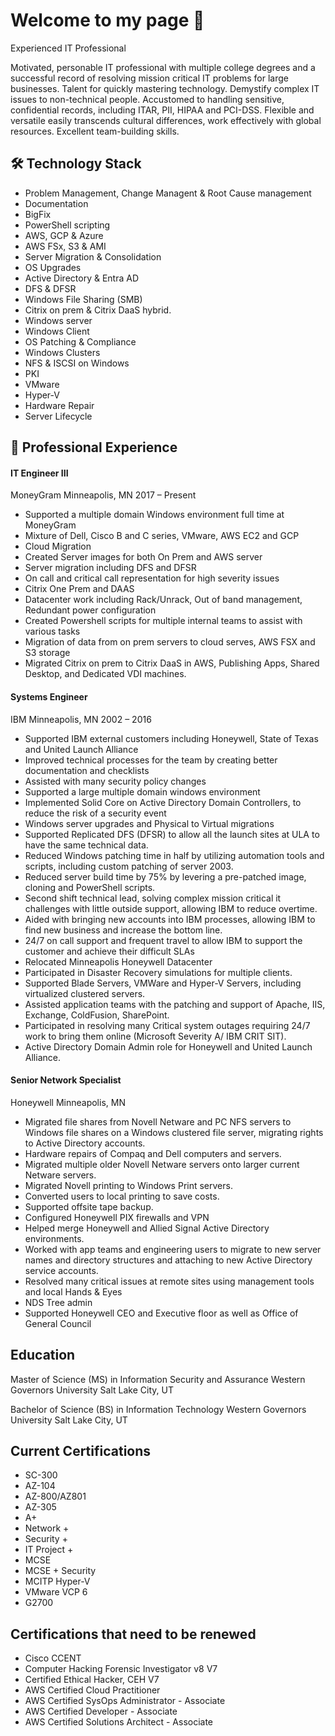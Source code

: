 # Welcome to my page 👋
Experienced IT Professional

Motivated, personable IT professional with multiple college degrees and a successful record of resolving mission critical IT problems for large businesses. 
Talent for quickly mastering technology. 
Demystify complex IT issues to non-technical people. 
Accustomed to handling sensitive, confidential records, including ITAR, PII, HIPAA and PCI-DSS. 
Flexible and versatile easily transcends cultural differences, work effectively with global resources. Excellent team-building skills.

## 🛠 Technology Stack

* Problem Management, Change Managent & Root Cause management
* Documentation
* BigFix
* PowerShell scripting
* AWS, GCP & Azure
* AWS FSx, S3 & AMI
* Server Migration & Consolidation
* OS Upgrades
* Active Directory & Entra AD
* DFS & DFSR
* Windows File Sharing (SMB)
* Citrix on prem & Citrix DaaS hybrid. 
* Windows server
* Windows Client
* OS Patching & Compliance
* Windows Clusters
* NFS & ISCSI on Windows
* PKI
* VMware
* Hyper-V
* Hardware Repair
* Server Lifecycle

## 🔭 Professional Experience

#### IT Engineer III

MoneyGram Minneapolis, MN
2017 – Present
*	Supported a multiple domain Windows environment full time at MoneyGram
*	Mixture of Dell, Cisco B and C series, VMware, AWS EC2 and GCP
*	Cloud Migration
*	Created Server images for both On Prem and AWS server
*	Server migration including DFS and DFSR
*	On call and critical call representation for high severity issues
*	Citrix One Prem and DAAS
*	Datacenter work including Rack/Unrack, Out of band management, Redundant power configuration
*	Created Powershell scripts for multiple internal teams to assist with various tasks
*	Migration of data from on prem servers to cloud serves, AWS FSX and S3 storage
*	Migrated Citrix on prem to Citrix DaaS in AWS, Publishing Apps, Shared Desktop, and Dedicated VDI machines.


#### Systems Engineer

IBM Minneapolis, MN
2002 – 2016
*	Supported IBM external customers including Honeywell, State of Texas and United Launch Alliance
*	Improved technical processes for the team by creating better documentation and checklists
*	Assisted with many security policy changes
*	Supported a large multiple domain windows environment
*	Implemented Solid Core on Active Directory Domain Controllers, to reduce the risk of a security event
*	Windows server upgrades and Physical to Virtual migrations 
*	Supported Replicated DFS (DFSR) to allow all the launch sites at ULA to have the same technical data.
*	Reduced Windows patching time in half by utilizing automation tools and scripts, including custom patching of server 2003.
*	Reduced server build time by 75% by levering a pre-patched image, cloning and PowerShell scripts.
*	Second shift technical lead, solving complex mission critical it challenges with little outside support, allowing IBM to reduce overtime.
*	Aided with bringing new accounts into IBM processes, allowing IBM to find new business and increase the bottom line.
*	24/7 on call support and frequent travel to allow IBM to support the customer and achieve their difficult SLAs  
*	Relocated Minneapolis Honeywell Datacenter
*	Participated in Disaster Recovery simulations for multiple clients.
*	Supported Blade Servers, VMWare and Hyper-V Servers, including virtualized clustered servers.
*	Assisted application teams with the patching and support of Apache, IIS, Exchange, ColdFusion, SharePoint.
*	Participated in resolving many Critical system outages requiring 24/7 work to bring them online (Microsoft Severity A/ IBM CRIT SIT).
*	Active Directory Domain Admin role for Honeywell and United Launch Alliance.

#### Senior Network Specialist

Honeywell Minneapolis, MN
*	Migrated file shares from Novell Netware and PC NFS servers to Windows file shares on a Windows clustered file server, migrating rights to Active Directory accounts.
*	Hardware repairs of Compaq and Dell computers and servers.
*	Migrated multiple older Novell Netware servers onto larger current Netware servers. 
*	Migrated Novell printing to Windows Print servers.
*	Converted users to local printing to save costs.
*	Supported offsite tape backup.
*	Configured Honeywell PIX firewalls and VPN
*	Helped merge Honeywell and Allied Signal Active Directory environments.
*	Worked with app teams and engineering users to migrate to new server names and directory structures and attaching to new Active Directory service accounts.
*	Resolved many critical issues at remote sites using management tools and local Hands & Eyes
*	NDS Tree admin
*	Supported Honeywell CEO and Executive floor as well as Office of General Council
  
## Education

Master of Science (MS) in Information Security and Assurance
Western Governors University Salt Lake City, UT

Bachelor of Science (BS) in Information Technology
Western Governors University Salt Lake City, UT

## Current Certifications
* SC-300
* AZ-104
* AZ-800/AZ801
* AZ-305
* A+
* Network +
* Security +
* IT Project +
* MCSE
* MCSE + Security
* MCITP Hyper-V
* VMware VCP 6
* G2700

## Certifications that need to be renewed
* Cisco CCENT
* Computer Hacking Forensic Investigator v8 V7
* Certified Ethical Hacker, CEH V7
* AWS Certified Cloud Practitioner
* AWS Certified SysOps Administrator - Associate
* AWS Certified Developer - Associate
* AWS Certified Solutions Architect - Associate
